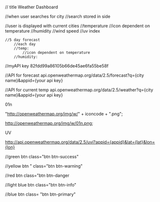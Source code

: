 // title Weather Dashboard

//when user searches for city
//search stored in side

//user is displayed with current cities 
    //temperature
        //icon dependent on temperature
    //humidity
    //wind speed
    //uv index

    //5 day forecast
        //each day
        //temp:
            //icon dependent on temperature
        //humidity:

//myAPI key
82fdd99a86105b66de45ae6fa55be58f

//API for forecast
api.openweathermap.org/data/2.5/forecast?q={city name}&appid={your api key}

//API for current temp
api.openweathermap.org/data/2.5/weather?q={city name}&appid={your api key}

01n

"http://openweathermap.org/img/w/" + iconcode + ".png";

http://openweathermap.org/img/w/01n.png;

UV

http://api.openweathermap.org/data/2.5/uvi?appid={appid}&lat={lat}&lon={lon}

//green btn
class="btn btn-success"

//yellow btn
" class="btn btn-warning"

//red btn
class="btn btn-danger

//light blue btn
class="btn btn-info"

//blue btn
class= "btn btn-primary"
